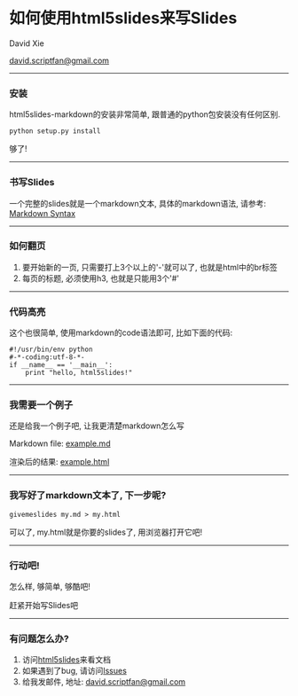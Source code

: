 # 如何使用html5slides来写Slides

David Xie

david.scriptfan@gmail.com

-------------------------------

### 安装

html5slides-markdown的安装非常简单, 跟普通的python包安装没有任何区别.

    python setup.py install

够了!

-------------------------------

### 书写Slides

一个完整的slides就是一个markdown文本, 具体的markdown语法, 请参考:
[Markdown Syntax](http://daringfireball.net/projects/markdown/syntax)

-------------------------------

### 如何翻页

1. 要开始新的一页, 只需要打上3个以上的'-'就可以了, 也就是html中的br标签
2. 每页的标题, 必须使用h3, 也就是只能用3个'#'

-------------------------------

### 代码高亮

这个也很简单, 使用markdown的code语法即可, 比如下面的代码:

    #!/usr/bin/env python
	#-*-coding:utf-8-*-
	if __name__ == '__main__':
	    print "hello, html5slides!"

-------------------------------

### 我需要一个例子

还是给我一个例子吧, 让我更清楚markdown怎么写

Markdown file: [example.md](https://raw.github.com/GDG-Xian/html5slides-markdown/master/example.md)

渲染后的结果: [example.html](http://gdg-xian.github.io/html5slides-markdown/example.html#1)

-------------------------------

### 我写好了markdown文本了, 下一步呢?

    givemeslides my.md > my.html

可以了, my.html就是你要的slides了, 用浏览器打开它吧!

--------------------------------

### 行动吧!

怎么样, 够简单, 够酷吧!

赶紧开始写Slides吧

--------------------------------

### 有问题怎么办?

1. 访问[html5slides](https://github.com/GDG-Xian/html5slides-markdown)来看文档
2. 如果遇到了bug, 请访问[Issues](https://github.com/GDG-Xian/html5slides-markdown/issues)
3. 给我发邮件, 地址: david.scriptfan@gmail.com

